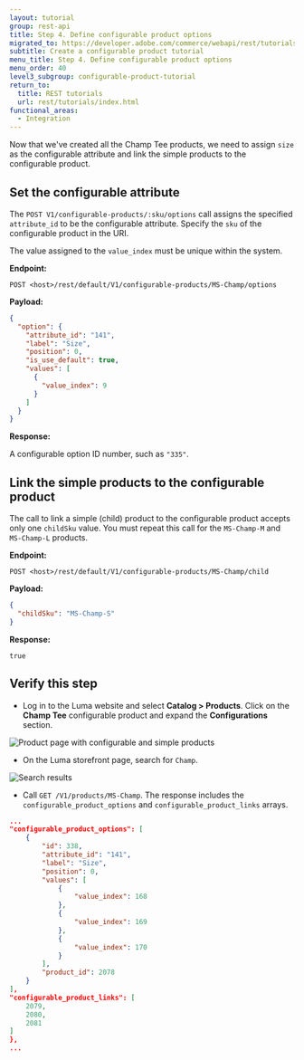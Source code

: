 ```yaml
---
layout: tutorial
group: rest-api
title: Step 4. Define configurable product options
migrated_to: https://developer.adobe.com/commerce/webapi/rest/tutorials/define-config-product-options/
subtitle: Create a configurable product tutorial
menu_title: Step 4. Define configurable product options
menu_order: 40
level3_subgroup: configurable-product-tutorial
return_to:
  title: REST tutorials
  url: rest/tutorials/index.html
functional_areas:
  - Integration
---
```


Now that we've created all the Champ Tee products, we need to assign `size` as the configurable attribute and link the simple products to the configurable product.

## Set the configurable attribute

The `POST V1/configurable-products/:sku/options` call assigns the specified `attribute_id` to be the configurable attribute. Specify the `sku` of the configurable product in the URI.

The value assigned to the `value_index` must be unique within the system.

**Endpoint:**

`POST <host>/rest/default/V1/configurable-products/MS-Champ/options`

**Payload:**

```json
{
  "option": {
    "attribute_id": "141",
    "label": "Size",
    "position": 0,
    "is_use_default": true,
    "values": [
      {
        "value_index": 9
      }
    ]
  }
}
```

**Response:**

A configurable option ID number, such as `"335"`.

## Link the simple products to the configurable product

The call to link a simple (child) product to the configurable product accepts only one `childSku` value. You must repeat this call for the `MS-Champ-M` and `MS-Champ-L` products.

**Endpoint:**

`POST <host>/rest/default/V1/configurable-products/MS-Champ/child`

**Payload:**

```json
{
  "childSku": "MS-Champ-S"
}
```

**Response:**

`true`

## Verify this step

*  Log in to the Luma website and select **Catalog > Products**. Click on the **Champ Tee** configurable product and expand the **Configurations** section.

![Product page with configurable and simple products](https://developer.adobe.com/commerce/webapi/rest/images/configurations-section.png)

*  On the Luma storefront page, search for `Champ`.

![Search results](https://developer.adobe.com/commerce/webapi/rest/images/search-results.png)

*  Call `GET /V1/products/MS-Champ`. The response includes the `configurable_product_options` and `configurable_product_links` arrays.

```json
...
"configurable_product_options": [
    {
        "id": 338,
        "attribute_id": "141",
        "label": "Size",
        "position": 0,
        "values": [
            {
                "value_index": 168
            },
            {
                "value_index": 169
            },
            {
                "value_index": 170
            }
        ],
        "product_id": 2078
    }
],
"configurable_product_links": [
    2079,
    2080,
    2081
]
},
...
```
